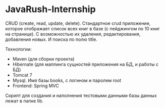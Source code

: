 # JavaRush-Internship
CRUD (create, read, update, delete).
Стандартное crud приложение, которое отображает список всех книг в базе (с пейджингом по 10 книг на странице).  С возможностью их удаления, редактирования, добавления новых.  И поиска по полю title. 

Технологии: 
*	Maven (для сборки проекта)
*	Hibernate (для маппинга сущностей приложения на БД, и работы с БД)
*	Tomcat 7
*	Mysql. Имя базы books, с логином и паролем root
*	Frontend: Spring MVC

Скрипт для создания и наполнения тестовыми данными базы данных лежат в папке lib.

